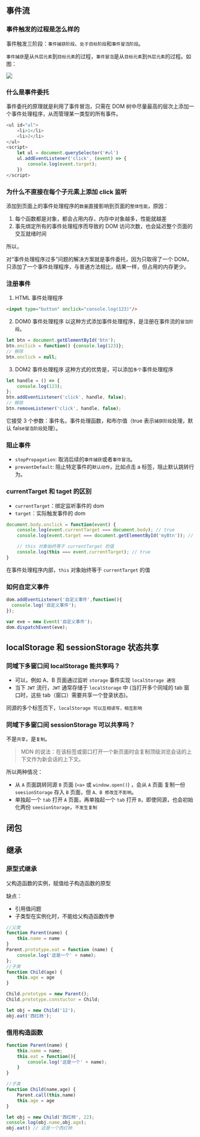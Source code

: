 ## 事件流

### 事件触发的过程是怎么样的

事件触发三阶段：`事件捕获阶段`、`处于目标阶段`和`事件冒泡阶段`。

`事件捕获`是从`外层元素`到`目标元素`的过程，`事件冒泡`是从`目标元素`到`外层元素`的过程。如图：

![](https://chao31.github.io/pics/img/202303061415032.png)

### 什么是事件委托

事件委托的原理就是利用了事件冒泡，只需在 DOM 树中尽量最高的层次上添加一个事件处理程序，从而管理某一类型的所有事件。
```js
<ul id="ul">
	<li>1</li>
    <li>2</li>
</ul>
<script>
	let ul = document.querySelector('#ul')
	ul.addEventListener('click', (event) => {
		console.log(event.target);
	})
</script>
```

### 为什么不直接在每个子元素上添加 click 监听

添加到页面上的事件处理程序的`数量`直接影响到页面的`整体性能`，原因：

1. 每个函数都是对象，都会占用内存，内存中对象越多，性能就越差
2. 事先绑定所有的事件处理程序而导致的 DOM 访问次数，也会延迟整个页面的交互就绪时间

所以，

对“事件处理程序过多”问题的解决方案就是事件委托，因为只取得了一个 DOM，只添加了一个事件处理程序，与普通方法相比，结果一样，但占用的内存更少。

### 注册事件

1. HTML 事件处理程序
```html
<input type="button" onclick="console.log(123)"/>
```

2. DOM0 事件处理程序
以这种方式添加事件处理程序，是注册在事件流的`冒泡阶段`。
```js
let btn = document.getElementById('btn');
btn.onclick = function() {console.log(123)};
// 移除
btn.onclick = null;
```

3. DOM2 事件处理程序
这种方式的优势是，可以添加`多个`事件处理程序
```js
let handle = () => {
    console.log(123);
};
btn.addEventListener('click', handle, false);
// 移除
btn.removeListener('click', handle, false);
```
它接受 3 个参数：事件名，事件处理函数，和布尔值（true 表示`捕获阶段`处理，默认 false`冒泡阶段`处理）。

### 阻止事件

- `stopPropagation`: 取消后续的`事件捕获`或者`事件冒泡`。
- `preventDefault`: 阻止特定事件的`默认动作`，比如点击 a 标签，阻止默认跳转行为。

### currentTarget 和 taget 的区别

- `currentTarget`：绑定监听事件的 dom
- `target`：实际触发事件的 dom

```js
document.body.onclick = function(event) {
    console.log(event.currentTarget === document.body); // true
    console.log(event.target === document.getElementById('myBtn')); // true

    // this 对象始终等于 currentTarget 的值
    console.log(this === event.currentTarget); // true
}
```
在事件处理程序内部，`this` 对象始终等于 `currentTarget` 的值
### 如何自定义事件

```js
dom.addEventListener('自定义事件',function(){
  console.log('自定义事件');
});

var eve = new Event('自定义事件');
dom.dispatchEvent(eve);
```

## localStorage 和 sessionStorage 状态共享

### 同域下多窗口间 localStorage 能共享吗？

- 可以，例如 A、B 页面通过监听 `storage` 事件实现 `localStorage 通信`
- 当下 `JWT` 流行，`JWT` 通常存储于 `localStorage` 中 (当打开多个同域的 tab 窗口时，这些 tab（窗口）需要共享一个登录状态)。

同源的多个标签页下，`localStorage 可以互相读写，相互影响`

### 同域下多窗口间 sessionStorage 可以共享吗？

不是`共享`，是`复制`。

> MDN 的说法：在该标签或窗口打开一个新页面时会复制顶级浏览会话的上下文作为新会话的上下文。

所以两种情况：

- 从 `A` 页面跳转同源 `B` 页面 (`<a>` 或 `window.open()`) ，会从 `A` 页面 复制一份 `seesionStorage` 存入 `B` 页面，但 `A、B 修改互不影响`。
- 单独起一个 `tab` 打开 `A` 页面，再单独起一个 `tab` 打开 `B`，即使同源，也会初始化两份 `seesionStorage`，`不发生复制`

## 闭包

## 继承

### 原型式继承

父构造函数的实例，赋值给子构造函数的原型

缺点：
- 引用值问题
- 子类型在实例化时，不能给父构造函数传参

```js
//父类
function Parent(name) {
    this.name = name
}
Parent.prototype.eat = function (name) {
    console.log('这是一个' + name);
};
//子类
function Child(age) {
    this.age = age
}

Child.prototype = new Parent();
Child.prototype.constuctor = Child;

let obj = new Child('12');
obj.eat('西红柿');
```

### 借用构造函数

```js
function Parent(name) {
    this.name = name;
    this.eat = function(){
        console.log('这是一个' + name);
    }
}

//子类
function Child(name,age) {
    Parent.call(this,name)
    this.age = age
}

let obj = new Child('西红柿', 22);
console.log(obj.name,obj.age);
obj.eat() // 这是一个西红柿
```